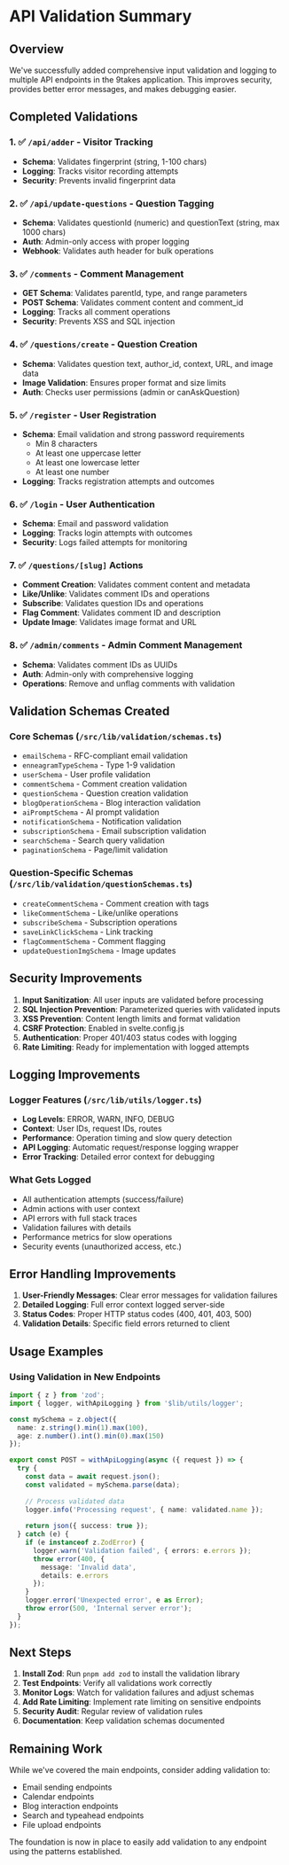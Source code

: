 # API Validation Summary

## Overview
We've successfully added comprehensive input validation and logging to multiple API endpoints in the 9takes application. This improves security, provides better error messages, and makes debugging easier.

## Completed Validations

### 1. ✅ `/api/adder` - Visitor Tracking
- **Schema**: Validates fingerprint (string, 1-100 chars)
- **Logging**: Tracks visitor recording attempts
- **Security**: Prevents invalid fingerprint data

### 2. ✅ `/api/update-questions` - Question Tagging
- **Schema**: Validates questionId (numeric) and questionText (string, max 1000 chars)
- **Auth**: Admin-only access with proper logging
- **Webhook**: Validates auth header for bulk operations

### 3. ✅ `/comments` - Comment Management
- **GET Schema**: Validates parentId, type, and range parameters
- **POST Schema**: Validates comment content and comment_id
- **Logging**: Tracks all comment operations
- **Security**: Prevents XSS and SQL injection

### 4. ✅ `/questions/create` - Question Creation
- **Schema**: Validates question text, author_id, context, URL, and image data
- **Image Validation**: Ensures proper format and size limits
- **Auth**: Checks user permissions (admin or canAskQuestion)

### 5. ✅ `/register` - User Registration
- **Schema**: Email validation and strong password requirements
  - Min 8 characters
  - At least one uppercase letter
  - At least one lowercase letter  
  - At least one number
- **Logging**: Tracks registration attempts and outcomes

### 6. ✅ `/login` - User Authentication
- **Schema**: Email and password validation
- **Logging**: Tracks login attempts with outcomes
- **Security**: Logs failed attempts for monitoring

### 7. ✅ `/questions/[slug]` Actions
- **Comment Creation**: Validates comment content and metadata
- **Like/Unlike**: Validates comment IDs and operations
- **Subscribe**: Validates question IDs and operations
- **Flag Comment**: Validates comment ID and description
- **Update Image**: Validates image format and URL

### 8. ✅ `/admin/comments` - Admin Comment Management
- **Schema**: Validates comment IDs as UUIDs
- **Auth**: Admin-only with comprehensive logging
- **Operations**: Remove and unflag comments with validation

## Validation Schemas Created

### Core Schemas (`/src/lib/validation/schemas.ts`)
- `emailSchema` - RFC-compliant email validation
- `enneagramTypeSchema` - Type 1-9 validation
- `userSchema` - User profile validation
- `commentSchema` - Comment creation validation
- `questionSchema` - Question creation validation
- `blogOperationSchema` - Blog interaction validation
- `aiPromptSchema` - AI prompt validation
- `notificationSchema` - Notification validation
- `subscriptionSchema` - Email subscription validation
- `searchSchema` - Search query validation
- `paginationSchema` - Page/limit validation

### Question-Specific Schemas (`/src/lib/validation/questionSchemas.ts`)
- `createCommentSchema` - Comment creation with tags
- `likeCommentSchema` - Like/unlike operations
- `subscribeSchema` - Subscription operations
- `saveLinkClickSchema` - Link tracking
- `flagCommentSchema` - Comment flagging
- `updateQuestionImgSchema` - Image updates

## Security Improvements

1. **Input Sanitization**: All user inputs are validated before processing
2. **SQL Injection Prevention**: Parameterized queries with validated inputs
3. **XSS Prevention**: Content length limits and format validation
4. **CSRF Protection**: Enabled in svelte.config.js
5. **Authentication**: Proper 401/403 status codes with logging
6. **Rate Limiting**: Ready for implementation with logged attempts

## Logging Improvements

### Logger Features (`/src/lib/utils/logger.ts`)
- **Log Levels**: ERROR, WARN, INFO, DEBUG
- **Context**: User IDs, request IDs, routes
- **Performance**: Operation timing and slow query detection
- **API Logging**: Automatic request/response logging wrapper
- **Error Tracking**: Detailed error context for debugging

### What Gets Logged
- All authentication attempts (success/failure)
- Admin actions with user context
- API errors with full stack traces
- Validation failures with details
- Performance metrics for slow operations
- Security events (unauthorized access, etc.)

## Error Handling Improvements

1. **User-Friendly Messages**: Clear error messages for validation failures
2. **Detailed Logging**: Full error context logged server-side
3. **Status Codes**: Proper HTTP status codes (400, 401, 403, 500)
4. **Validation Details**: Specific field errors returned to client

## Usage Examples

### Using Validation in New Endpoints
```typescript
import { z } from 'zod';
import { logger, withApiLogging } from '$lib/utils/logger';

const mySchema = z.object({
  name: z.string().min(1).max(100),
  age: z.number().int().min(0).max(150)
});

export const POST = withApiLogging(async ({ request }) => {
  try {
    const data = await request.json();
    const validated = mySchema.parse(data);
    
    // Process validated data
    logger.info('Processing request', { name: validated.name });
    
    return json({ success: true });
  } catch (e) {
    if (e instanceof z.ZodError) {
      logger.warn('Validation failed', { errors: e.errors });
      throw error(400, { 
        message: 'Invalid data',
        details: e.errors 
      });
    }
    logger.error('Unexpected error', e as Error);
    throw error(500, 'Internal server error');
  }
});
```

## Next Steps

1. **Install Zod**: Run `pnpm add zod` to install the validation library
2. **Test Endpoints**: Verify all validations work correctly
3. **Monitor Logs**: Watch for validation failures and adjust schemas
4. **Add Rate Limiting**: Implement rate limiting on sensitive endpoints
5. **Security Audit**: Regular review of validation rules
6. **Documentation**: Keep validation schemas documented

## Remaining Work

While we've covered the main endpoints, consider adding validation to:
- Email sending endpoints
- Calendar endpoints
- Blog interaction endpoints
- Search and typeahead endpoints
- File upload endpoints

The foundation is now in place to easily add validation to any endpoint using the patterns established.